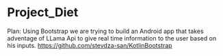 # Project_Diet

Plan: 
Using Bootstrap we are trying to build an Android app that takes adventage of LLama Api to give real time information to the user based on his inputs.
https://github.com/stevdza-san/KotlinBootstrap

